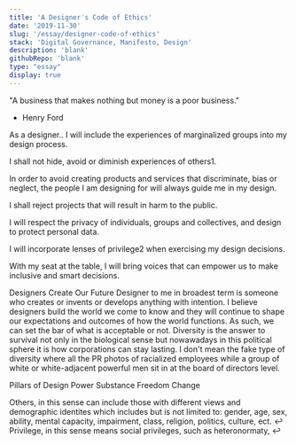 ```yaml
---
title: 'A Designerˈs Code of Ethics'
date: '2019-11-30'
slug: '/essay/designer-code-of-ethics'
stack: 'Digital Governance, Manifesto, Design'
description: 'blank'
githubRepo: 'blank'
type: "essay"  
display: true
---
```


"A business that makes nothing but money is a poor business."
- Henry Ford

As a designer..
I will include the experiences of marginalized groups into my design process.

I shall not hide, avoid or diminish experiences of others1.

In order to avoid creating products and services that discriminate, bias or neglect, the people I am designing for will always guide me in my design.

I shall reject projects that will result in harm to the public.

I will respect the privacy of individuals, groups and collectives, and design to protect personal data.

I will incorporate lenses of privilege2 when exercising my design decisions.

With my seat at the table, I will bring voices that can empower us to make inclusive and smart decisions.

Designers Create Our Future
Designer to me in broadest term is someone who creates or invents or develops anything with intention. I believe designers build the world we come to know and they will continue to shape our expectations and outcomes of how the world functions. As such, we can set the bar of what is acceptable or not. Diversity is the answer to survival not only in the biological sense but nowawadays in this political sphere it is how corporations can stay lasting. I don't mean the fake type of diversity where all the PR photos of racialized employees while a group of white or white-adjacent powerful men sit in at the board of directors level.

Pillars of Design
Power Substance Freedom Change

Others, in this sense can include those with different views and demographic identites which includes but is not limited to: gender, age, sex, ability, mental capacity, impairment, class, religion, politics, culture, ect. ↩
Privilege, in this sense means social privileges, such as heteronormaty, ↩
